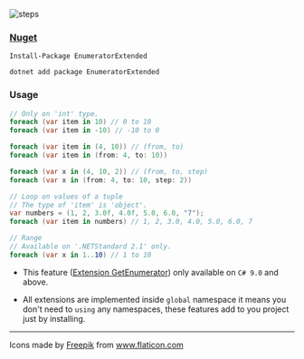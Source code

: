 ![steps](https://user-images.githubusercontent.com/8418700/141453907-33af8015-a3ad-4f32-b5ae-992b98aa098b.png)

### [Nuget](https://www.nuget.org/packages/EnumeratorExtended)

```
Install-Package EnumeratorExtended

dotnet add package EnumeratorExtended
```

### Usage

```cs
// Only on 'int' type.
foreach (var item in 10) // 0 to 10
foreach (var item in -10) // -10 to 0

foreach (var item in (4, 10)) // (from, to)
foreach (var item in (from: 4, to: 10))

foreach (var x in (4, 10, 2)) // (from, to, step)
foreach (var x in (from: 4, to: 10, step: 2))

// Loop on values of a tuple
// The type of 'item' is 'object'.
var numbers = (1, 2, 3.0f, 4.0f, 5.0, 6.0, "7");
foreach (var item in numbers) // 1, 2, 3.0, 4.0, 5.0, 6.0, 7

// Range 
// Available on '.NETStandard 2.1' only.
foreach (var x in 1..10) // 1 to 10
```

* This feature ([Extension GetEnumerator](https://docs.microsoft.com/en-us/dotnet/csharp/language-reference/proposals/csharp-9.0/extension-getenumerator)) only available on `C# 9.0` and above.

* All extensions are implemented inside `global` namespace it means you don't need to `using` any namespaces, these features add to you project just by installing.

<hr/>
<div>Icons made by <a href="https://www.freepik.com" title="Freepik">Freepik</a> from <a href="https://www.flaticon.com/" title="Flaticon">www.flaticon.com</a></div>

